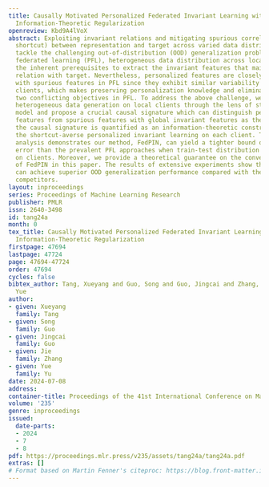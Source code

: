 ```yaml
---
title: Causally Motivated Personalized Federated Invariant Learning with Shortcut-Averse
  Information-Theoretic Regularization
openreview: Kbd9A4lVoX
abstract: Exploiting invariant relations and mitigating spurious correlation (a.k.a.,
  shortcut) between representation and target across varied data distributions can
  tackle the challenging out-of-distribution (OOD) generalization problem. In personalized
  federated learning (PFL), heterogeneous data distribution across local clients offers
  the inherent prerequisites to extract the invariant features that maintain invariant
  relation with target. Nevertheless, personalized features are closely entangled
  with spurious features in PFL since they exhibit similar variability across different
  clients, which makes preserving personalization knowledge and eliminating shortcuts
  two conflicting objectives in PFL. To address the above challenge, we analyse the
  heterogeneous data generation on local clients through the lens of structured causal
  model and propose a crucial causal signature which can distinguish personalized
  features from spurious features with global invariant features as the anchor. Then
  the causal signature is quantified as an information-theoretic constraint that facilitates
  the shortcut-averse personalized invariant learning on each client. Theoretical
  analysis demonstrates our method, FedPIN, can yield a tighter bound on generalization
  error than the prevalent PFL approaches when train-test distribution shift exists
  on clients. Moreover, we provide a theoretical guarantee on the convergence rate
  of FedPIN in this paper. The results of extensive experiments show that our method
  can achieve superior OOD generalization performance compared with the state-of-the-art
  competitors.
layout: inproceedings
series: Proceedings of Machine Learning Research
publisher: PMLR
issn: 2640-3498
id: tang24a
month: 0
tex_title: Causally Motivated Personalized Federated Invariant Learning with Shortcut-Averse
  Information-Theoretic Regularization
firstpage: 47694
lastpage: 47724
page: 47694-47724
order: 47694
cycles: false
bibtex_author: Tang, Xueyang and Guo, Song and Guo, Jingcai and Zhang, Jie and Yu,
  Yue
author:
- given: Xueyang
  family: Tang
- given: Song
  family: Guo
- given: Jingcai
  family: Guo
- given: Jie
  family: Zhang
- given: Yue
  family: Yu
date: 2024-07-08
address:
container-title: Proceedings of the 41st International Conference on Machine Learning
volume: '235'
genre: inproceedings
issued:
  date-parts:
  - 2024
  - 7
  - 8
pdf: https://proceedings.mlr.press/v235/assets/tang24a/tang24a.pdf
extras: []
# Format based on Martin Fenner's citeproc: https://blog.front-matter.io/posts/citeproc-yaml-for-bibliographies/
---
```

